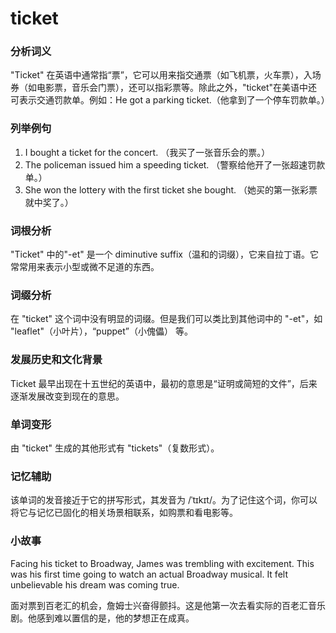 # ticket

### 分析词义

  

"Ticket" 在英语中通常指“票”，它可以用来指交通票（如飞机票，火车票），入场券（如电影票，音乐会门票），还可以指彩票等。除此之外，"ticket"在美语中还可表示交通罚款单。例如：He got a parking ticket.（他拿到了一个停车罚款单。）

  

### 列举例句

  

1.  I bought a ticket for the concert. （我买了一张音乐会的票。）
2.  The policeman issued him a speeding ticket. （警察给他开了一张超速罚款单。）
3.  She won the lottery with the first ticket she bought. （她买的第一张彩票就中奖了。）

  

### 词根分析

  

"Ticket" 中的"-et" 是一个 diminutive suffix（温和的词缀），它来自拉丁语。它常常用来表示小型或微不足道的东西。

  

### 词缀分析

  

在 "ticket" 这个词中没有明显的词缀。但是我们可以类比到其他词中的 "-et"，如 "leaflet"（小叶片），“puppet”（小傀儡） 等。

  

### 发展历史和文化背景

  

Ticket 最早出现在十五世纪的英语中，最初的意思是“证明或简短的文件”，后来逐渐发展改变到现在的意思。

  

### 单词变形

  

由 "ticket" 生成的其他形式有 "tickets"（复数形式）。

  

### 记忆辅助

  

该单词的发音接近于它的拼写形式，其发音为 /ˈtɪkɪt/。为了记住这个词，你可以将它与记忆已固化的相关场景相联系，如购票和看电影等。

  

### 小故事

  

Facing his ticket to Broadway, James was trembling with excitement. This was his first time going to watch an actual Broadway musical. It felt unbelievable his dream was coming true.

  

面对票到百老汇的机会，詹姆士兴奋得颤抖。这是他第一次去看实际的百老汇音乐剧。他感到难以置信的是，他的梦想正在成真。
